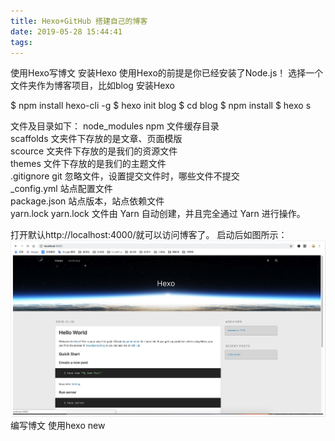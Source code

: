 ```yaml
---
title: Hexo+GitHub 搭建自己的博客
date: 2019-05-28 15:44:41
tags:
---
```

使用Hexo写博文
安装Hexo
使用Hexo的前提是你已经安装了Node.js！
选择一个文件夹作为博客项目，比如blog
安装Hexo



$ npm install hexo-cli -g
$ hexo init blog
$ cd blog
$ npm install
$ hexo s

文件及目录如下：
node_modules  npm 文件缓存目录  
scaffolds     文夹件下存放的是文章、页面模版  
scource       文夹件下存放的是我们的资源文件  
themes        文件下存放的是我们的主题文件  
.gitignore    git 忽略文件，设置提交文件时，哪些文件不提交  
_config.yml   站点配置文件  
package.json  站点版本，站点依赖文件  
yarn.lock     yarn.lock 文件由 Yarn 自动创建，并且完全通过 Yarn 进行操作。 


打开默认http://localhost:4000/就可以访问博客了。
启动后如图所示：
![hexo运行](Hexo-GitHub-搭建自己的博客/hexo运行.png)
编写博文
使用hexo new <title>命令就可以开始编写一篇博文，如下图所示：

![新建md](Hexo-GitHub-搭建自己的博客/新建md.png)

hexo会自动帮我们创建一个以标题开头的md文件，进入进行编辑，如下图：

![新建md](Hexo-GitHub-搭建自己的博客/测试md.png)

运行hexo g进行博文生成，如下图：

![新建md](Hexo-GitHub-搭建自己的博客\hexo博文生成.png)

运行hexo s查看博文，如下图：

![新建md](Hexo-GitHub-搭建自己的博客\博客运行.png)

这样一篇文章就写好了！


将博文发布到Github
要将博文发布到Github上首先需要在blog文件夹下执行npm install hexo-deployer-git 安装一个Git插件，然后才能进行发布。

然后在自己的Github上创建一个代码仓库，如图：

![新建md](Hexo-GitHub-搭建自己的博客\image2018-11-18_23-9-30.png)

在我们的blog文件夹使用命令行执行新仓库提示的初始化命令，如下图：

![新建md](Hexo-GitHub-搭建自己的博客\image2018-11-18_23-12-14.png)

![新建md](Hexo-GitHub-搭建自己的博客\image2018-11-18_23-33-37.png)

然后在当前仓库创建一个dev分支存放当前代码，使用master分支存放通过hexo g生成的博文内容，如下图：

![新建md](Hexo-GitHub-搭建自己的博客\image2018-11-19_0-0-31.png)

配置当前目录下的__config.yml使用hexo的部署策略将已经生成好的博文发布到该仓库的master分支，如下图：

![新建md](Hexo-GitHub-搭建自己的博客\image2018-11-19_0-1-28.png)

执行hexo d 命令将博文进行发布，如下图：

![新建md](Hexo-GitHub-搭建自己的博客\image2018-11-18_23-54-4.png)

可以看到master已经变更为更为简洁的博文结构，下面我们进行Github pages设置，让我们的博客能够被访问，如下图：

![新建md](Hexo-GitHub-搭建自己的博客\image2018-11-19_0-2-54.png)

点击右上角Settings：

![新建md](Hexo-GitHub-搭建自己的博客\image2018-11-19_0-4-38.png)

拖到底部Github pages节点，选择分支并保存，如下图：

![新建md](Hexo-GitHub-搭建自己的博客\image2018-11-19_0-6-6.png)

从上图我们能看到我们已经得到一个Github域名，稍等几分钟我们便可以使用这个域名进行博客访问。

访问https://hitime-wiki.github.io/my-blog/

![新建md](Hexo-GitHub-搭建自己的博客\image2018-11-19_0-8-56.png)

现在看到网站样式是错乱的，原因是当前域名带了二级目录导致，如果我们使用该域名的话可以修改hexo的根目录来解决这个问题，也可以使用自定义域名来解决这个问题。我们今天先修改hexo的根目录指定来解决样式文件加载问题，编辑blog目录下__config.yml如下图：

![新建md](Hexo-GitHub-搭建自己的博客\image2018-11-19_0-15-31.png)

编辑保存后重新使用hexo g生成博文结构，然后使用hexo d发布博文，稍等一两分钟后刷新https://hitime-wiki.github.io/my-blog/就能看见页面正常了，如下图：

![新建md](Hexo-GitHub-搭建自己的博客\image2018-11-19_0-17-8.png)












